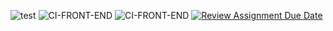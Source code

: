 ![test](https://github.com/avans-devops/avans-devops-2324-perrywilliam/actions/workflows/test.yml/badge.svg)
![CI-FRONT-END](https://github.com/avans-devops/avans-devops-2324-perrywilliam/actions/workflows/CI-API.yml/badge.svg)
![CI-FRONT-END](https://github.com/avans-devops/avans-devops-2324-perrywilliam/actions/workflows/CI-Frontend.yml/badge.svg)
[![Review Assignment Due Date](https://classroom.github.com/assets/deadline-readme-button-24ddc0f5d75046c5622901739e7c5dd533143b0c8e959d652212380cedb1ea36.svg)](https://classroom.github.com/a/B9F4RYVR)
